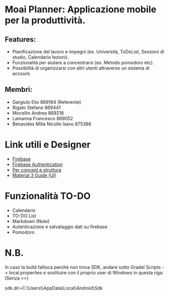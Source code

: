 # Moai Planner: Applicazione mobile per la produttività.

## Features:

- Pianificazione del lavoro e impegni (es. Università, ToDoList, Sessioni di studio, Calendario lezioni).
- Funzionalità per aiutare a concentrarsi (es. Metodo pomodoro etc).
- Possibilità di organizzarsi con altri utenti attraverso un sistema di account.

## Membri:

- Gargiulo Elio 869184 (Referente)
- Rigato Stefano 869441
- Mocellin Andrea 869218
- Lamanna Francesco 869052
- Benavides Milla Nicolle Isavo 875386  

# Link utili e Designer
- [Firebase](https://firebase.google.com/docs/reference/kotlin/packages?authuser=1)
- [Firebase Authentication](https://firebase.google.com/docs/auth/android/start?authuser=1#kotlin+ktx_2)
- [Per concept e struttura](https://app.uizard.io/p/72cf0c99)
- [Material 3 Guide (UI)](https://m3.material.io/components)

# Funzionalità TO-DO
- Calendario
- TO-DO List
- Markdown (Note)
- Autenticazione e salvataggio dati su firebase
- Pomodoro

# N.B.
In caso la build fallisca perchè non trova SDK, andare sotto Gradel Scripts -> local.properties e
sostituire <User> con il proprio user di Windows in questa riga: (Senza <>)

sdk.dir=C\:\\Users\\<User>\\AppData\\Local\\Android\\Sdk